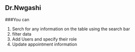 ## Dr.Nwgashi

###You can 
1. Serch for any information on the table using the search bar
2. filter data
3. Add Users and specify their role
4. Update appointment information
